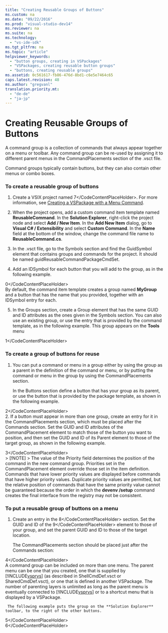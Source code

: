 ```yaml
---
title: "Creating Reusable Groups of Buttons"
ms.custom: na
ms.date: "09/22/2016"
ms.prod: "visual-studio-dev14"
ms.reviewer: na
ms.suite: na
ms.technology: 
  - "vs-ide-sdk"
ms.tgt_pltfrm: na
ms.topic: "article"
helpviewer_keywords: 
  - "button groups, creating in VSPackages"
  - "VSPackages, creating reusable button groups"
  - "buttons, creating reusable groups"
ms.assetid: 0c561617-fb86-476d-8bd1-c6e5e7464c65
caps.latest.revision: 48
ms.author: "gregvanl"
translation.priority.mt: 
  - "de-de"
  - "ja-jp"
---
```

# Creating Reusable Groups of Buttons
A command group is a collection of commands that always appear together on a menu or toolbar. Any command group can be re-used by assigning it to different parent menus in the CommandPlacements section of the .vsct file.  
  
 Command groups typically contain buttons, but they can also contain other menus or combo boxes.  
  
### To create a reusable group of buttons  
  
1.  Create a VSIX project named <CodeContentPlaceHolder>7\</CodeContentPlaceHolder>. For more information, see [Creating a VSPackage with a Menu Command](../vs140/creating-an-extension-with-a-menu-command.md).  
  
2.  When the project opens, add a custom command item template named **ReusableCommand**. In the **Solution Explorer**, right-click the project node and select **Add / New Item**. In the **Add New Item** dialog, go to **Visual C# / Extensibility** and select **Custom Command**. In the **Name** field at the bottom of the window, change the command file name to **ReusableCommand.cs**.  
  
3.  In the .vsct file, go to the Symbols section and find the GuidSymbol element that contains groups and commands for the project. It should be named guidReusableCommandPackageCmdSet.  
  
4.  Add an IDSymbol for each button that you will add to the group, as in the following example.  
  
<CodeContentPlaceHolder>0\</CodeContentPlaceHolder>  
     By default, the command item template creates a group named **MyGroup** and a button that has the name that you provided, together with an IDSymbol entry for each.  
  
5.  In the Groups section, create a Group element that has the same GUID and ID attributes as the ones given in the Symbols section. You can also use an existing group, or use the entry that is provided by the command template, as in the following example. This group appears on the **Tools** menu  
  
<CodeContentPlaceHolder>1\</CodeContentPlaceHolder>  
### To create a group of buttons for reuse  
  
1.  You can put a command or menu in a group either by using the group as a parent in the definition of the command or menu, or by putting the command or menu in the group by using the CommandPlacements section.  
  
     In the Buttons section define a button that has your group as its parent, or use the button that is provided by the package template, as shown in the following example.  
  
<CodeContentPlaceHolder>2\</CodeContentPlaceHolder>  
2.  If a button must appear in more than one group, create an entry for it in the CommandPlacements section, which must be placed after the Commands section. Set the GUID and ID attributes of the CommandPlacement element to match those of the button you want to position, and then set the GUID and ID of its Parent element to those of the target group, as shown in the following example.  
  
<CodeContentPlaceHolder>3\</CodeContentPlaceHolder>  
    > [!NOTE]
    >  The value of the Priority field determines the position of the command in the new command group. Priorities set in the CommandPlacement element override those set in the item definition. Commands that have lower priority values are displayed before commands that have higher priority values. Duplicate priority values are permitted, but the relative position of commands that have the same priority value cannot be guaranteed because the order in which the **devenv /setup** command creates the final interface from the registry may not be consistent.  
  
### To put a reusable group of buttons on a menu  
  
1.  Create an entry in the <CodeContentPlaceHolder>8\</CodeContentPlaceHolder> section. Set the GUID and ID of the <CodeContentPlaceHolder>9\</CodeContentPlaceHolder> element to those of your group, and set the parent GUID and ID to those of the target location.  
  
     The CommandPlacements section should be placed just after the Commands section:  
  
<CodeContentPlaceHolder>4\</CodeContentPlaceHolder>  
     A command group can be included on more than one menu. The parent menu can be one that you created, one that is supplied by [!INCLUDE[vsprvs](../vs140/includes/vsprvs_md.md)] (as described in ShellCmdDef.vsct or SharedCmdDef.vsct), or one that is defined in another VSPackage. The number of parenting layers is unlimited as long as the parent menu is eventually connected to [!INCLUDE[vsprvs](../vs140/includes/vsprvs_md.md)] or to a shortcut menu that is displayed by a VSPackage.  
  
     The following example puts the group on the **Solution Explorer** toolbar, to the right of the other buttons.  
  
<CodeContentPlaceHolder>5\</CodeContentPlaceHolder>  
<CodeContentPlaceHolder>6\</CodeContentPlaceHolder>